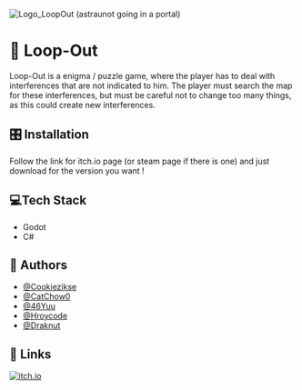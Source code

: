 
![Logo_LoopOut (astraunot going in a portal)](https://media.discordapp.net/attachments/1179525458384146564/1182382374844121280/DALLE_2023-12-04_21.png?ex=65847e65&is=65720965&hm=eeb4eb0cda4c1f96b5443f79a68d128d08c10f43bfc8a88e201eb1295e4f9a11&=&format=webp&quality=lossless&width=468&height=468)


# 🌌​ Loop-Out

Loop-Out is a enigma / puzzle game, where the player has to deal with interferences that are not indicated to him. 
The player must search the map for these interferences, but must be careful not to change too many things, as this could create new interferences.

## 🎛️​ Installation

Follow the link for itch.io page (or steam page if there is one) and just download for the version you want !




## 💻​Tech Stack

- Godot
- C#


## 🤼​ Authors

- [@Cookiezikse](https://www.github.com/cookiezikse)
- [@CatChow0](https://github.com/CatChow0)
- [@46Yuu](https://github.com/46Yuu)
- [@Hroycode](https://github.com/Hroycode)
- [@Draknut](https://github.com/Draknut)


## 🔗 Links
[![itch.io](https://th.bing.com/th/id/R.d8f0eb5fb58b666928a5ca9e34455498?rik=vrQPLpHZdPVUPA&pid=ImgRaw&r=0)](https://shattereddisk.github.io/rickroll/rickroll.mp4)


